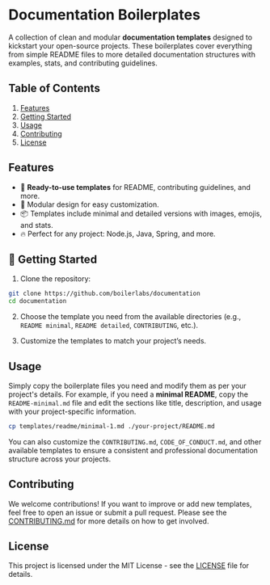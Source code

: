# Documentation Boilerplates

A collection of clean and modular **documentation templates** designed to kickstart your open-source projects. These boilerplates cover everything from simple README files to more detailed documentation structures with examples, stats, and contributing guidelines.

## Table of Contents
1. [Features](#features)
2. [Getting Started](#getting-started)
3. [Usage](#usage)
4. [Contributing](#contributing)
5. [License](#license)

## Features
- 🚀 **Ready-to-use templates** for README, contributing guidelines, and more.
- 🧩 Modular design for easy customization.
- 📦 Templates include minimal and detailed versions with images, emojis, and stats.
- 🔥 Perfect for any project: Node.js, Java, Spring, and more.

## 🚀 Getting Started

1. Clone the repository:

```bash
git clone https://github.com/boilerlabs/documentation
cd documentation
```
   
2. Choose the template you need from the available directories (e.g., `README minimal`, `README detailed`, `CONTRIBUTING`, etc.).

3. Customize the templates to match your project’s needs.

## Usage

Simply copy the boilerplate files you need and modify them as per your project's details. For example, if you need a **minimal README**, copy the `README-minimal.md` file and edit the sections like title, description, and usage with your project-specific information.

```bash
cp templates/readme/minimal-1.md ./your-project/README.md
```

You can also customize the `CONTRIBUTING.md`, `CODE_OF_CONDUCT.md`, and other available templates to ensure a consistent and professional documentation structure across your projects.

## Contributing

We welcome contributions! If you want to improve or add new templates, feel free to open an issue or submit a pull request. Please see the [CONTRIBUTING.md](./CONTRIBUTING.md) for more details on how to get involved.

## License

This project is licensed under the MIT License - see the [LICENSE](./LICENSE) file for details.
